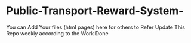 # Public-Transport-Reward-System-
You can Add Your files (html pages) here for others to Refer 
Update This Repo weekly according to the Work Done
